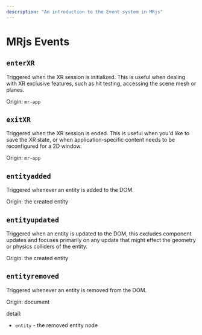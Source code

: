 ```yaml
---
description: "An introduction to the Event system in MRjs"
---
```

# MRjs Events

## `enterXR`

Triggered when the XR session is initialized. This is useful when dealing with XR exclusive features, such as hit testing, accessing the scene mesh or planes.

Origin: `mr-app`

## `exitXR`

Triggered when the XR session is ended. This is useful when you'd like to save the XR state, or when application-specific content needs to be reconfigured for a 2D window.

Origin: `mr-app`

## `entityadded`

Triggered whenever an entity is added to the DOM.

Origin: the created entity

## `entityupdated`

Triggered when an entity is updated to the DOM, this excludes component updates and focuses primarily on any update that might effect the geometry or physics colliders of the entity.

Origin: the created entity

## `entityremoved`

Triggered whenever an entity is removed from the DOM.

Origin: document

detail:

- `entity` - the removed entity node
